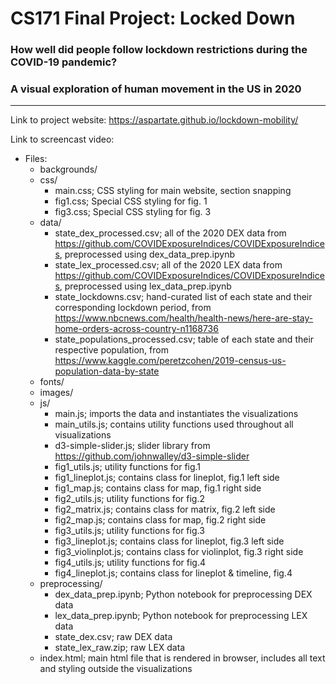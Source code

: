 # CS171 Final Project: Locked Down

### How well did people follow lockdown restrictions during the COVID-19 pandemic?
### A visual exploration of human movement in the US in 2020

---
Link to project website: https://aspartate.github.io/lockdown-mobility/

Link to screencast video: 

- Files:
  - backgrounds/
  - css/
      - main.css; CSS styling for main website, section snapping
      - fig1.css; Special CSS styling for fig. 1
      - fig3.css; Special CSS styling for fig. 3
  - data/ 
    - state_dex_processed.csv; all of the 2020 DEX data from https://github.com/COVIDExposureIndices/COVIDExposureIndices, preprocessed using dex_data_prep.ipynb 
    - state_lex_processed.csv; all of the 2020 LEX data from https://github.com/COVIDExposureIndices/COVIDExposureIndices, preprocessed using lex_data_prep.ipynb
    - state_lockdowns.csv; hand-curated list of each state and their corresponding lockdown period, from https://www.nbcnews.com/health/health-news/here-are-stay-home-orders-across-country-n1168736
    - state_populations_processed.csv; table of each state and their respective population, from https://www.kaggle.com/peretzcohen/2019-census-us-population-data-by-state
  - fonts/
  - images/
  - js/
    - main.js; imports the data and instantiates the visualizations
    - main_utils.js; contains utility functions used throughout all visualizations
    - d3-simple-slider.js; slider library from https://github.com/johnwalley/d3-simple-slider
    - fig1_utils.js; utility functions for fig.1
    - fig1_lineplot.js; contains class for lineplot, fig.1 left side
    - fig1_map.js; contains class for map, fig.1 right side
    - fig2_utils.js; utility functions for fig.2
    - fig2_matrix.js; contains class for matrix, fig.2 left side
    - fig2_map.js; contains class for map, fig.2 right side
    - fig3_utils.js; utility functions for fig.3
    - fig3_lineplot.js; contains class for lineplot, fig.3 left side
    - fig3_violinplot.js; contains class for violinplot, fig.3 right side
    - fig4_utils.js; utility functions for fig.4
    - fig4_lineplot.js; contains class for lineplot & timeline, fig.4
  - preprocessing/
    - dex_data_prep.ipynb; Python notebook for preprocessing DEX data
    - lex_data_prep.ipynb; Python notebook for preprocessing LEX data
    - state_dex.csv; raw DEX data
    - state_lex_raw.zip; raw LEX data
  - index.html; main html file that is rendered in browser, includes all text and styling outside the visualizations
